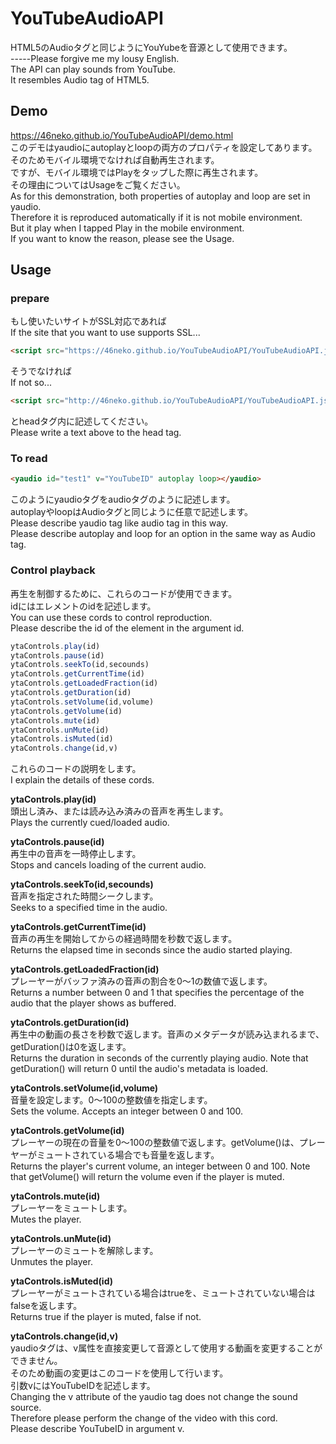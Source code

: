 ﻿YouTubeAudioAPI
====

HTML5のAudioタグと同じようにYouYubeを音源として使用できます。  
-----Please forgive me my lousy English.﻿  
The API can play sounds from YouTube.  
It resembles Audio tag of HTML5.

## Demo
https://46neko.github.io/YouTubeAudioAPI/demo.html  
このデモはyaudioにautoplayとloopの両方のプロパティを設定してあります。  
そのためモバイル環境でなければ自動再生されます。  
ですが、モバイル環境ではPlayをタップした際に再生されます。  
その理由についてはUsageをご覧ください。  
As for this demonstration, both properties of autoplay and loop are set in yaudio.  
Therefore it is reproduced automatically if it is not mobile environment.  
But it play when I tapped Play in the mobile environment.  
If you want to know the reason, please see the Usage.

## Usage
### prepare
もし使いたいサイトがSSL対応であれば  
If the site that you want to use supports SSL...

```html
<script src="https://46neko.github.io/YouTubeAudioAPI/YouTubeAudioAPI.js"></script>
```

そうでなければ  
If not so...

```html
<script src="http://46neko.github.io/YouTubeAudioAPI/YouTubeAudioAPI.js"></script>
```

とheadタグ内に記述してください。  
Please write a text above to the head tag.

### To read

```html
<yaudio id="test1" v="YouTubeID" autoplay loop></yaudio>
```

このようにyaudioタグをaudioタグのように記述します。  
autoplayやloopはAudioタグと同じように任意で記述します。  
Please describe yaudio tag like audio tag in this way.  
Please describe autoplay and loop for an option in the same way as Audio tag.

### Control playback
再生を制御するために、これらのコードが使用できます。  
idにはエレメントのidを記述します。  
You can use these cords to control reproduction.  
Please describe the id of the element in the argument id.

```javascript
ytaControls.play(id)
ytaControls.pause(id)
ytaControls.seekTo(id,secounds)
ytaControls.getCurrentTime(id)
ytaControls.getLoadedFraction(id)
ytaControls.getDuration(id)
ytaControls.setVolume(id,volume)
ytaControls.getVolume(id)
ytaControls.mute(id)
ytaControls.unMute(id)
ytaControls.isMuted(id)
ytaControls.change(id,v)
```

これらのコードの説明をします。  
I explain the details of these cords.  
  
**ytaControls.play(id)**  
頭出し済み、または読み込み済みの音声を再生します。  
Plays the currently cued/loaded audio.  
  
**ytaControls.pause(id)**  
再生中の音声を一時停止します。  
Stops and cancels loading of the current audio.  
  
**ytaControls.seekTo(id,secounds)**  
音声を指定された時間シークします。  
Seeks to a specified time in the audio.  
  
**ytaControls.getCurrentTime(id)**  
音声の再生を開始してからの経過時間を秒数で返します。  
Returns the elapsed time in seconds since the audio started playing.  
  
**ytaControls.getLoadedFraction(id)**  
プレーヤーがバッファ済みの音声の割合を0～1の数値で返します。  
Returns a number between 0 and 1 that specifies the percentage of the audio that the player shows as buffered.  
  
**ytaControls.getDuration(id)**  
再生中の動画の長さを秒数で返します。音声のメタデータが読み込まれるまで、getDuration()は0を返します。  
Returns the duration in seconds of the currently playing audio. Note that getDuration() will return 0 until the audio's metadata is loaded.  
  
**ytaControls.setVolume(id,volume)**  
音量を設定します。0～100の整数値を指定します。  
Sets the volume. Accepts an integer between 0 and 100.  
  
**ytaControls.getVolume(id)**  
プレーヤーの現在の音量を0～100の整数値で返します。getVolume()は、プレーヤーがミュートされている場合でも音量を返します。  
Returns the player's current volume, an integer between 0 and 100. Note that getVolume() will return the volume even if the player is muted.  
  
**ytaControls.mute(id)**  
プレーヤーをミュートします。  
Mutes the player.  
  
**ytaControls.unMute(id)**  
プレーヤーのミュートを解除します。  
Unmutes the player.    
  
**ytaControls.isMuted(id)**  
プレーヤーがミュートされている場合はtrueを、ミュートされていない場合はfalseを返します。  
Returns true if the player is muted, false if not.  
  
**ytaControls.change(id,v)**  
yaudioタグは、v属性を直接変更して音源として使用する動画を変更することができません。  
そのため動画の変更はこのコードを使用して行います。  
引数vにはYouTubeIDを記述します。  
Changing the v attribute of the yaudio tag does not change the sound source.  
Therefore please perform the change of the video with this cord.  
Please describe YouTubeID in argument v.